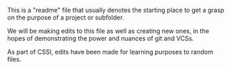 This is a "readme" file that usually denotes the starting place to get a grasp on the purpose of a project or subfolder.

We will be making edits to this file as well as creating new ones, in the hopes of demonstrating the power and nuances of git and VCSs.

As part of CSSI, edits have been made for learning purposes to random files.